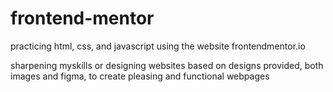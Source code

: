 # frontend-mentor

practicing html, css, and javascript using the website frontendmentor.io

sharpening myskills or designing websites based on designs provided, both images and figma, to create pleasing and functional webpages